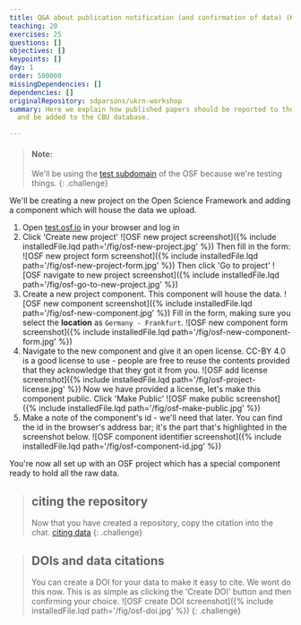```yaml
---
title: Q&A about publication notification (and confirmation of data) (Kevin Symond)
teaching: 20
exercises: 25
questions: []
objectives: []
keypoints: []
day: 1
order: 500000
missingDependencies: []
dependencies: []
originalRepository: sdparsons/ukrn-workshop
summary: Here we explain how published papers should be reported to the MRC CBU
  and be added to the CBU database.

---
```

> #### Note:
> We'll be using the [test subdomain](https://test.osf.io/) of the OSF because we're testing things.
{: .challenge}

We'll be creating a new project on the Open Science Framework and adding a component which will house the data we upload.

1. Open [test.osf.io](https://test.osf.io/) in your browser and log in
2. Click 'Create new project'
![OSF new project screenshot]({% include installedFile.lqd path='/fig/osf-new-project.jpg' %})
Then fill in the form:
![OSF new project form screenshot]({% include installedFile.lqd path='/fig/osf-new-project-form.jpg' %})
Then click 'Go to project'
![OSF navigate to new project screenshot]({% include installedFile.lqd path='/fig/osf-go-to-new-project.jpg' %})
3. Create a new project component.
This component will house the data.
![OSF new component screenshot]({% include installedFile.lqd path='/fig/osf-new-component.jpg' %})
Fill in the form, making sure you select the **location** as `Germany - Frankfurt`.
![OSF new component form screenshot]({% include installedFile.lqd path='/fig/osf-new-component-form.jpg' %})
4. Navigate to the new component and give it an open license.
CC-BY 4.0 is a good license to use - people are free to reuse the contents provided that they acknowledge that they got it from you.
![OSF add license screenshot]({% include installedFile.lqd path='/fig/osf-project-license.jpg' %})
Now we have provided a license, let's make this component public.
Click 'Make Public'
![OSF make public screenshot]({% include installedFile.lqd path='/fig/osf-make-public.jpg' %})
5. Make a note of the component's id - we'll need that later.
You can find the id in the browser's address bar; it's the part that's highlighted in the screenshot below.
![OSF component identifier screenshot]({% include installedFile.lqd path='/fig/osf-component-id.jpg' %})

You're now all set up with an OSF project which has a special component ready to hold all the raw data.

> ## citing the repository
> Now that you have created a repository, copy the citation into the chat.
> [citing data](https://datacite.org/cite-your-data.html)
{: .challenge}

> ## DOIs and data citations
> You can create a DOI for your data to make it easy to cite. We wont do this now. 
> This is as simple as clicking the 'Create DOI' button and then confirming your choice.
> ![OSF create DOI screenshot]({% include installedFile.lqd path='/fig/osf-doi.jpg' %})
{: .challenge}



